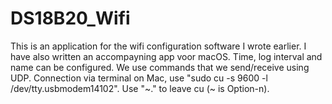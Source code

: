 # DS18B20_Wifi
This is an application for the wifi configuration software I wrote earlier. I have also
written an accompayning app voor macOS. Time, log interval and name can be configured. We
use commands that we send/receive using UDP.
Connection via terminal on Mac, use "sudo cu -s 9600 -l /dev/tty.usbmodem14102". Use "~." to 
leave cu (~ is Option-n).
